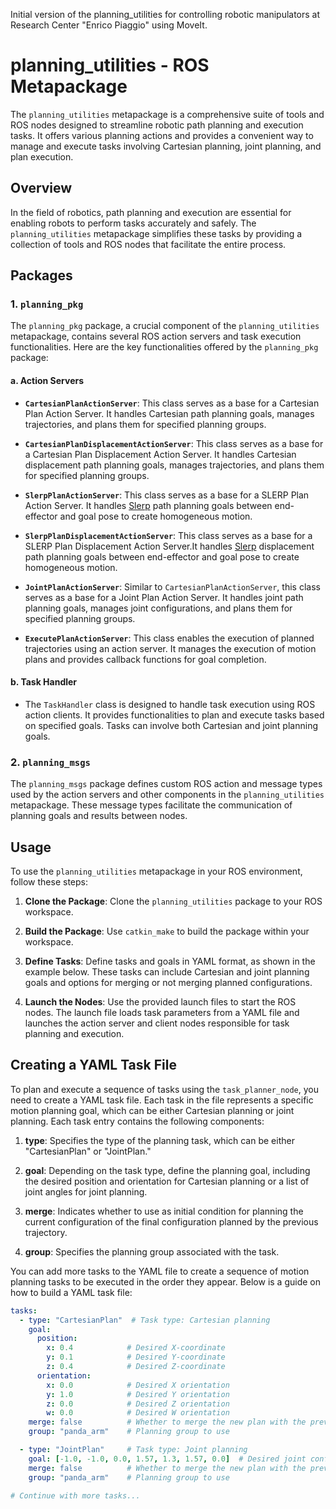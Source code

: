 Initial version of the planning_utilities for controlling robotic manipulators at Research Center "Enrico Piaggio" using MoveIt.

# planning_utilities - ROS Metapackage

The `planning_utilities` metapackage is a comprehensive suite of tools and ROS nodes designed to streamline robotic path planning and execution tasks. It offers various planning actions and provides a convenient way to manage and execute tasks involving Cartesian planning, joint planning, and plan execution.

## Overview

In the field of robotics, path planning and execution are essential for enabling robots to perform tasks accurately and safely. The `planning_utilities` metapackage simplifies these tasks by providing a collection of tools and ROS nodes that facilitate the entire process.

## Packages

### 1. `planning_pkg`

The `planning_pkg` package, a crucial component of the `planning_utilities` metapackage, contains several ROS action servers and task execution functionalities. Here are the key functionalities offered by the `planning_pkg` package:

#### a. Action Servers
   - **`CartesianPlanActionServer`**: This class serves as a base for a Cartesian Plan Action Server. It handles Cartesian path planning goals, manages trajectories, and plans them for specified planning groups.

   - **`CartesianPlanDisplacementActionServer`**: This class serves as a base for a Cartesian Plan Displacement Action Server. It handles Cartesian displacement path planning goals, manages trajectories, and plans them for specified planning groups.

   - **`SlerpPlanActionServer`**: This class serves as a base for a SLERP Plan Action Server. It handles [Slerp](https://it.wikipedia.org/wiki/Slerp) path planning goals between end-effector and goal pose to create homogeneous motion.

   - **`SlerpPlanDisplacementActionServer`**: This class serves as a base for a SLERP Plan Displacement Action Server.It handles [Slerp](https://it.wikipedia.org/wiki/Slerp) displacement path planning goals between end-effector and goal pose to create homogeneous motion.

   - **`JointPlanActionServer`**: Similar to `CartesianPlanActionServer`, this class serves as a base for a Joint Plan Action Server. It handles joint path planning goals, manages joint configurations, and plans them for specified planning groups.

   - **`ExecutePlanActionServer`**: This class enables the execution of planned trajectories using an action server. It manages the execution of motion plans and provides callback functions for goal completion.

#### b. Task Handler
   - The `TaskHandler` class is designed to handle task execution using ROS action clients. It provides functionalities to plan and execute tasks based on specified goals. Tasks can involve both Cartesian and joint planning goals.

### 2. `planning_msgs`

The `planning_msgs` package defines custom ROS action and message types used by the action servers and other components in the `planning_utilities` metapackage. These message types facilitate the communication of planning goals and results between nodes.

## Usage

To use the `planning_utilities` metapackage in your ROS environment, follow these steps:

1. **Clone the Package**: Clone the `planning_utilities` package to your ROS workspace.

2. **Build the Package**: Use `catkin_make` to build the package within your workspace.

3. **Define Tasks**: Define tasks and goals in YAML format, as shown in the example below. These tasks can include Cartesian and joint planning goals and options for merging or not merging planned configurations.

4. **Launch the Nodes**: Use the provided launch files to start the ROS nodes. The launch file loads task parameters from a YAML file and launches the action server and client nodes responsible for task planning and execution.



## Creating a YAML Task File

To plan and execute a sequence of tasks using the `task_planner_node`, you need to create a YAML task file. Each task in the file represents a specific motion planning goal, which can be either Cartesian planning or joint planning. 
Each task entry contains the following components:

1. **type**: Specifies the type of the planning task, which can be either "CartesianPlan" or "JointPlan."

2. **goal**: Depending on the task type, define the planning goal, including the desired position and orientation for Cartesian planning or a list of joint angles for joint planning.

3. **merge**: Indicates whether to use as initial condition for planning the current configuration of the final configuration planned by the previous trajectory.

4. **group**: Specifies the planning group associated with the task.

You can add more tasks to the YAML file to create a sequence of motion planning tasks to be executed in the order they appear.
Below is a guide on how to build a YAML task file:

```yaml
tasks:
  - type: "CartesianPlan"  # Task type: Cartesian planning
    goal:
      position:
        x: 0.4            # Desired X-coordinate
        y: 0.1            # Desired Y-coordinate
        z: 0.4            # Desired Z-coordinate
      orientation:
        x: 0.0            # Desired X orientation
        y: 1.0            # Desired Y orientation
        z: 0.0            # Desired Z orientation
        w: 0.0            # Desired W orientation
    merge: false          # Whether to merge the new plan with the previous one
    group: "panda_arm"    # Planning group to use

  - type: "JointPlan"     # Task type: Joint planning
    goal: [-1.0, -1.0, 0.0, 1.57, 1.3, 1.57, 0.0]  # Desired joint configuration
    merge: false          # Whether to merge the new plan with the previous one
    group: "panda_arm"    # Planning group to use

# Continue with more tasks...
```
